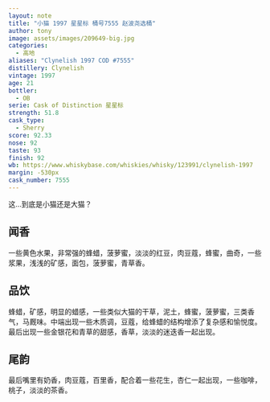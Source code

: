 ```yaml
---
layout: note
title: "小猫 1997 星星标 桶号7555 赵波尧选桶"
author: tony
image: assets/images/209649-big.jpg
categories:
  - 高地
aliases: "Clynelish 1997 COD #7555"
distillery: Clynelish
vintage: 1997
age: 21
bottler:
  - OB
serie: Cask of Distinction 星星标
strength: 51.8
cask_type:
  - Sherry
score: 92.33
nose: 92
taste: 93
finish: 92
wb: https://www.whiskybase.com/whiskies/whisky/123991/clynelish-1997
margin: -530px
cask_number: 7555
---
```

这...到底是小猫还是大猫？

## 闻香
一些黄色水果，非常强的蜂蜡，菠萝蜜，淡淡的红豆，肉豆蔻，蜂蜜，曲奇，一些浆果，浅浅的矿感，面包，菠萝蜜，青草香。

## 品饮
蜂蜡，矿感，明显的蜡感，一些类似大猫的干草，泥土，蜂蜜，菠萝蜜，三类香气，马厩味。中端出现一些木质调，豆蔻，给蜂蜡的结构增添了复杂感和愉悦度。最后出现一些金银花和青草的甜感，香草，淡淡的迷迭香一起出现。

## 尾韵
最后嘴里有奶香，肉豆蔻，百里香，配合着一些花生，杏仁一起出现，一些咖啡，桃子，淡淡的茶香。
